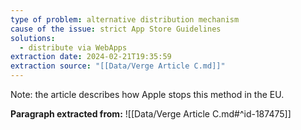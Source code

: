 ```yaml
---
type of problem: alternative distribution mechanism
cause of the issue: strict App Store Guidelines
solutions:
  - distribute via WebApps
extraction date: 2024-02-21T19:35:59
extraction source: "[[Data/Verge Article C.md]]"
---
```

Note: the article describes how Apple stops this method in the EU.

**Paragraph extracted from:** ![[Data/Verge Article C.md#^id-187475]]